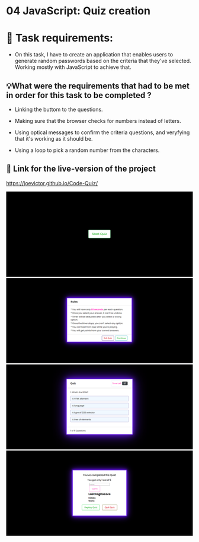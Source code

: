 # 04 JavaScript: Quiz creation

# 📖 Task requirements:

* On this task, I have to create an application that enables users to
generate random passwords based on the criteria that they've selected.
Working mostly with JavaScript to achieve that. 


## 💡What were the requirements that had to be met in order for this task to be completed ? 

* Linking the buttom to the questions. 

* Making sure that the browser checks for numbers instead of letters.

* Using optical messages to confirm the criteria questions, and veryfying 
that it's working as it should be.

* Using a loop to pick a random number from the characters.


## 📝 Link for the live-version of the project
 
https://joevictor.github.io/Code-Quiz/

![Project screenshot of the website](./Assets/Screenshot_20230216_015624.png)
![Project screenshot of the website](./Assets/Screenshot_20230216_015658.png)
![Project screenshot of the website](./Assets/Screenshot_20230216_015714.png)
![Project screenshot of the website](./Assets/Screenshot_20230216_015733.png)
